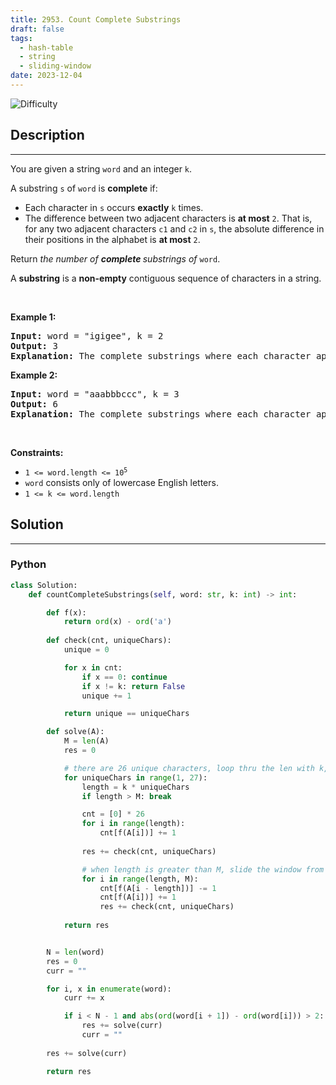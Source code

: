 ```yaml
---
title: 2953. Count Complete Substrings
draft: false
tags: 
  - hash-table
  - string
  - sliding-window
date: 2023-12-04
---
```


![Difficulty](https://img.shields.io/badge/Difficulty-Hard-blue.svg)

## Description

---
<p>You are given a string <code>word</code> and an integer <code>k</code>.</p>

<p>A substring <code>s</code> of <code>word</code> is <strong>complete</strong> if:</p>

<ul>
	<li>Each character in <code>s</code> occurs <strong>exactly</strong> <code>k</code> times.</li>
	<li>The difference between two adjacent characters is <strong>at most</strong> <code>2</code>. That is, for any two adjacent characters <code>c1</code> and <code>c2</code> in <code>s</code>, the absolute difference in their positions in the alphabet is <strong>at most</strong> <code>2</code>.</li>
</ul>

<p>Return <em>the number of <strong>complete </strong>substrings of</em> <code>word</code>.</p>

<p>A <strong>substring</strong> is a <strong>non-empty</strong> contiguous sequence of characters in a string.</p>

<p>&nbsp;</p>
<p><strong class="example">Example 1:</strong></p>

<pre>
<strong>Input:</strong> word = &quot;igigee&quot;, k = 2
<strong>Output:</strong> 3
<strong>Explanation:</strong> The complete substrings where each character appears exactly twice and the difference between adjacent characters is at most 2 are: <u><strong>igig</strong></u>ee, igig<u><strong>ee</strong></u>, <u><strong>igigee</strong></u>.
</pre>

<p><strong class="example">Example 2:</strong></p>

<pre>
<strong>Input:</strong> word = &quot;aaabbbccc&quot;, k = 3
<strong>Output:</strong> 6
<strong>Explanation:</strong> The complete substrings where each character appears exactly three times and the difference between adjacent characters is at most 2 are: <strong><u>aaa</u></strong>bbbccc, aaa<u><strong>bbb</strong></u>ccc, aaabbb<u><strong>ccc</strong></u>, <strong><u>aaabbb</u></strong>ccc, aaa<u><strong>bbbccc</strong></u>, <u><strong>aaabbbccc</strong></u>.
</pre>

<p>&nbsp;</p>
<p><strong>Constraints:</strong></p>

<ul>
	<li><code>1 &lt;= word.length &lt;= 10<sup>5</sup></code></li>
	<li><code>word</code> consists only of lowercase English letters.</li>
	<li><code>1 &lt;= k &lt;= word.length</code></li>
</ul>


## Solution

---
### Python
``` py title='count-complete-substrings'
class Solution:
    def countCompleteSubstrings(self, word: str, k: int) -> int:

        def f(x):
            return ord(x) - ord('a')
        
        def check(cnt, uniqueChars):
            unique = 0

            for x in cnt:
                if x == 0: continue
                if x != k: return False
                unique += 1

            return unique == uniqueChars

        def solve(A):
            M = len(A)
            res = 0

            # there are 26 unique characters, loop thru the len with k, 2k, 3k ..., 26k
            for uniqueChars in range(1, 27):
                length = k * uniqueChars
                if length > M: break

                cnt = [0] * 26
                for i in range(length):
                    cnt[f(A[i])] += 1
                
                res += check(cnt, uniqueChars)

                # when length is greater than M, slide the window from (length - M, length)
                for i in range(length, M):
                    cnt[f(A[i - length])] -= 1
                    cnt[f(A[i])] += 1
                    res += check(cnt, uniqueChars)
            
            return res


        N = len(word)
        res = 0
        curr = ""

        for i, x in enumerate(word):
            curr += x

            if i < N - 1 and abs(ord(word[i + 1]) - ord(word[i])) > 2:
                res += solve(curr)
                curr = ""
        
        res += solve(curr)

        return res

```

